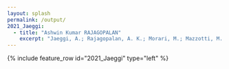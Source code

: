 ```yaml
---
layout: splash
permalink: /output/
2021_Jaeggi:
  - title: "Ashwin Kumar RAJAGOPALAN"
    excerpt: "Jaeggi, A.; Rajagopalan, A. K.; Morari, M.; Mazzotti, M. Characterizing Ensembles of Platelike Particles via Machine Learning. *Ind. Eng. Chem. Res.* **2021**, 60 (1), 473–483."
---
```


{% include feature_row id="2021_Jaeggi" type="left" %}
